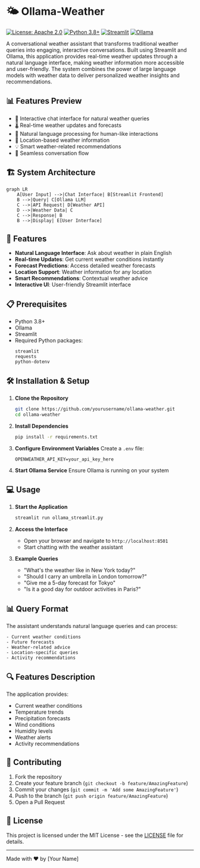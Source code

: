 # 🌤️ Ollama-Weather
[![License: Apache 2.0](https://img.shields.io/badge/License-Apache%202.0-blue.svg)](https://opensource.org/licenses/Apache-2.0)
[![Python 3.8+](https://img.shields.io/badge/python-3.8+-blue.svg)](https://www.python.org/downloads/)
[![Streamlit](https://img.shields.io/badge/Streamlit-FF4B4B?style=flat&logo=Streamlit&logoColor=white)](https://streamlit.io/)
[![Ollama](https://img.shields.io/badge/Ollama-AI-green)](https://ollama.ai/)


A conversational weather assistant that transforms traditional weather queries into engaging, interactive conversations. Built using Streamlit and Ollama, this application provides real-time weather updates through a natural language interface, making weather information more accessible and user-friendly. The system combines the power of large language models with weather data to deliver personalized weather insights and recommendations.

## 📊 Features Preview

- 💬 Interactive chat interface for natural weather queries
- 🌡️ Real-time weather updates and forecasts
- 🤖 Natural language processing for human-like interactions
- 📍 Location-based weather information
- 💡 Smart weather-related recommendations
- 🔄 Seamless conversation flow

## 🏗️ System Architecture

```mermaid
graph LR
    A[User Input] -->|Chat Interface| B[Streamlit Frontend]
    B -->|Query| C[Ollama LLM]
    C -->|API Request| D[Weather API]
    D -->|Weather Data| C
    C -->|Response| B
    B -->|Display| E[User Interface]
```

## 🚀 Features

- **Natural Language Interface**: Ask about weather in plain English
- **Real-time Updates**: Get current weather conditions instantly
- **Forecast Predictions**: Access detailed weather forecasts
- **Location Support**: Weather information for any location
- **Smart Recommendations**: Contextual weather advice
- **Interactive UI**: User-friendly Streamlit interface

## 📋 Prerequisites

- Python 3.8+
- Ollama
- Streamlit
- Required Python packages:
  ```
  streamlit
  requests
  python-dotenv
  ```

## 🛠️ Installation & Setup

1. **Clone the Repository**
   ```bash
   git clone https://github.com/yourusername/ollama-weather.git
   cd ollama-weather
   ```

2. **Install Dependencies**
   ```bash
   pip install -r requirements.txt
   ```

3. **Configure Environment Variables**
   Create a `.env` file:
   ```env
   OPENWEATHER_API_KEY=your_api_key_here
   ```

4. **Start Ollama Service**
   Ensure Ollama is running on your system

## 💻 Usage

1. **Start the Application**
   ```bash
   streamlit run ollama_streamlit.py
   ```

2. **Access the Interface**
   - Open your browser and navigate to `http://localhost:8501`
   - Start chatting with the weather assistant

3. **Example Queries**
   - "What's the weather like in New York today?"
   - "Should I carry an umbrella in London tomorrow?"
   - "Give me a 5-day forecast for Tokyo"
   - "Is it a good day for outdoor activities in Paris?"

## 📊 Query Format

The assistant understands natural language queries and can process:
```text
- Current weather conditions
- Future forecasts
- Weather-related advice
- Location-specific queries
- Activity recommendations
```

## 🔍 Features Description

The application provides:
- Current weather conditions
- Temperature trends
- Precipitation forecasts
- Wind conditions
- Humidity levels
- Weather alerts
- Activity recommendations

## 🤝 Contributing

1. Fork the repository
2. Create your feature branch (`git checkout -b feature/AmazingFeature`)
3. Commit your changes (`git commit -m 'Add some AmazingFeature'`)
4. Push to the branch (`git push origin feature/AmazingFeature`)
5. Open a Pull Request

## 📄 License

This project is licensed under the MIT License - see the [LICENSE](LICENSE) file for details.

---

Made with ❤️ by [Your Name]
